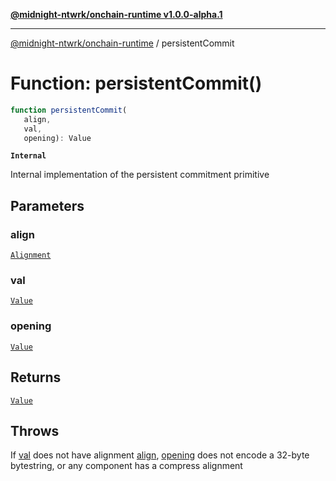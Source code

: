 [**@midnight-ntwrk/onchain-runtime v1.0.0-alpha.1**](../README.md)

***

[@midnight-ntwrk/onchain-runtime](../globals.md) / persistentCommit

# Function: persistentCommit()

```ts
function persistentCommit(
   align, 
   val, 
   opening): Value
```

**`Internal`**

Internal implementation of the persistent commitment primitive

## Parameters

### align

[`Alignment`](../type-aliases/Alignment.md)

### val

[`Value`](../type-aliases/Value.md)

### opening

[`Value`](../type-aliases/Value.md)

## Returns

[`Value`](../type-aliases/Value.md)

## Throws

If [val](persistentCommit.md#val) does not have alignment [align](persistentCommit.md#align),
[opening](persistentCommit.md#opening) does not encode a 32-byte bytestring, or any component has a
compress alignment
